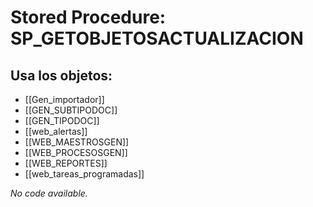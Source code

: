 # Stored Procedure: SP_GETOBJETOSACTUALIZACION

## Usa los objetos:
- [[Gen_importador]]
- [[GEN_SUBTIPODOC]]
- [[GEN_TIPODOC]]
- [[web_alertas]]
- [[WEB_MAESTROSGEN]]
- [[WEB_PROCESOSGEN]]
- [[WEB_REPORTES]]
- [[web_tareas_programadas]]

*No code available.*
